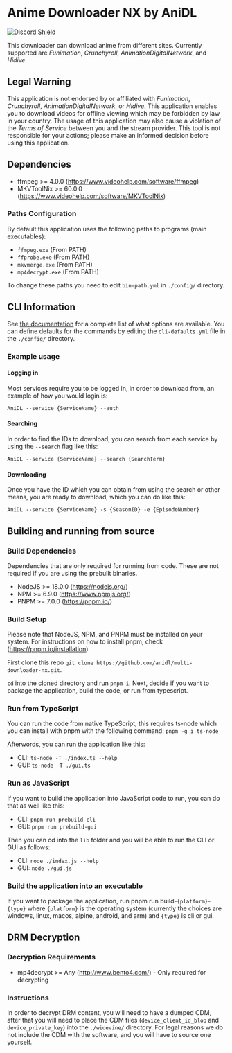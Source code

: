 # Anime Downloader NX by AniDL

[![Discord Shield](https://discord.com/api/guilds/884479461997805568/widget.png?style=banner2)](https://discord.gg/qEpbWen5vq)

This downloader can download anime from different sites. Currently supported are *Funimation*, *Crunchyroll*, *AnimationDigitalNetwork*, and *Hidive*.

## Legal Warning

This application is not endorsed by or affiliated with *Funimation*, *Crunchyroll*, *AnimationDigitalNetwork*, or *Hidive*. This application enables you to download videos for offline viewing which may be forbidden by law in your country. The usage of this application may also cause a violation of the *Terms of Service* between you and the stream provider. This tool is not responsible for your actions; please make an informed decision before using this application.

## Dependencies

* ffmpeg >= 4.0.0 (https://www.videohelp.com/software/ffmpeg)
* MKVToolNix >= 60.0.0 (https://www.videohelp.com/software/MKVToolNix)

### Paths Configuration

By default this application uses the following paths to programs (main executables):

* `ffmpeg.exe` (From PATH)
* `ffprobe.exe` (From PATH)
* `mkvmerge.exe` (From PATH)
* `mp4decrypt.exe` (From PATH)

To change these paths you need to edit `bin-path.yml` in `./config/` directory.

## CLI Information

See [the documentation](https://github.com/anidl/multi-downloader-nx/blob/master/docs/DOCUMENTATION.md) for a complete list of what options are available. You can define defaults for the commands by editing the `cli-defaults.yml` file in the `./config/` directory.

### Example usage

#### Logging in

Most services require you to be logged in, in order to download from, an example of how you would login is:

```shell
AniDL --service {ServiceName} --auth
```

#### Searching

In order to find the IDs to download, you can search from each service by using the `--search` flag like this:

```shell
AniDL --service {ServiceName} --search {SearchTerm}
```

#### Downloading

Once you have the ID which you can obtain from using the search or other means, you are ready to download, which you can do like this:

```shell
AniDL --service {ServiceName} -s {SeasonID} -e {EpisodeNumber}
```

## Building and running from source

### Build Dependencies

Dependencies that are only required for running from code. These are not required if you are using the prebuilt binaries.

* NodeJS >= 18.0.0 (https://nodejs.org/)
* NPM >= 6.9.0 (https://www.npmjs.org/)
* PNPM >= 7.0.0 (https://pnpm.io/)

### Build Setup

Please note that NodeJS, NPM, and PNPM must be installed on your system. For instructions on how to install pnpm, check (https://pnpm.io/installation)

First clone this repo `git clone https://github.com/anidl/multi-downloader-nx.git`.

`cd` into the cloned directory and run `pnpm i`. Next, decide if you want to package the application, build the code, or run from typescript.

### Run from TypeScript

You can run the code from native TypeScript, this requires ts-node which you can install with pnpm with the following command: `pnpm -g i ts-node`

Afterwords, you can run the application like this:

* CLI: `ts-node -T ./index.ts --help`
* GUI: `ts-node -T ./gui.ts`

### Run as JavaScript

If you want to build the application into JavaScript code to run, you can do that as well like this:

* CLI: `pnpm run prebuild-cli`
* GUI: `pnpm run prebuild-gui`

Then you can cd into the `lib` folder and you will be able to run the CLI or GUI as follows:

* CLI: `node ./index.js --help`
* GUI: `node ./gui.js`

### Build the application into an executable

If you want to package the application, run pnpm run build-`{platform}`-`{type}` where `{platform}` is the operating system (currently the choices are windows, linux, macos, alpine, android, and arm) and `{type}` is cli or gui.

## DRM Decryption

### Decryption Requirements

* mp4decrypt >= Any (http://www.bento4.com/) - Only required for decrypting

### Instructions

In order to decrypt DRM content, you will need to have a dumped CDM, after that you will need to place the CDM files (`device_client_id_blob` and `device_private_key`) into the `./widevine/` directory. For legal reasons we do not include the CDM with the software, and you will have to source one yourself.
